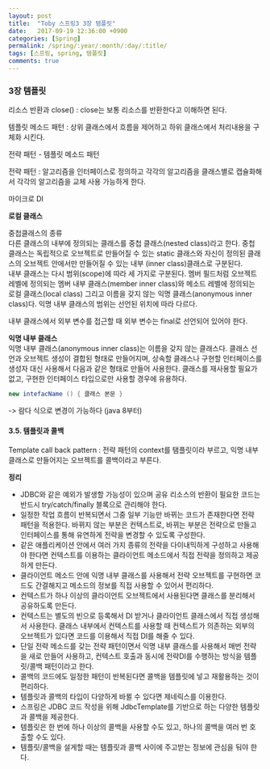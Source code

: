 ```yaml
---
layout: post
title:  "Toby 스프링3 3장 템플릿"
date:   2017-09-19 12:36:00 +0900
categories: [Spring]
permalink: /spring/:year/:month/:day/:title/
tags: [스프링, spring, 템플릿]
comments: true
---
```


### 3장 템플릿 ###

리소스 반환과 close() : close는 보통 리소스를 반환한다고 이해하면 된다.   

템플릿 메소드 패턴 : 상위 클래스에서 흐름을 제어하고 하위 클래스에서 처리내용을 구체화 시킨다.

전략 패턴 - 템플릿 메소드 패턴

전략 패턴 : 알고리즘을 인터페이스로 정의하고 각각의 알고리즘을 클래스별로 캡슐화해서 각각의 알고리즘을 교체 사용 가능하게 한다.      

마이크로 DI   

**로컬 클래스**   

중첩클래스의 종류   
다른 클래스의 내부에 정의되는 클래스를 중첩 클래스(nested class)라고 한다. 중첩 클래스는 독립적으로 오브젝트로 만들어질 수 있는 static 클래스와 자신이 정의된 클래스의 오브젝트 안에서만 만들어질 수 있는 내부 (inner class)클래스로 구분된다.   
내부 클래스는 다시 범위(scope)에 따라 세 가지로 구분된다. 멤버 필드처럼 오브젝트 레벨에 정의되는 멤버 내부 클래스(member inner class)와 메소드 레벨에 정의되는 로컬 클래스(local class) 그리고 이름을 갖지 않는 익명 클래스(anonymous inner class)다. 익명 내부 클래스의 범위는 선언된 위치에 따라 다르다.   

내부 클래스에서 외부 변수를 접근할 때 외부 변수는 final로 선언되어 있어야 한다.   

**익명 내부 클래스**   
익명 내부 클래스(anonymous inner class)는 이름을 갖지 않는 클래스다. 클래스 선언과 오브젝트 생성이 결합된 형태로 만들어지며, 상속할 클래스나 구현할 인터페이스를 생성자 대신 사용해서 다음과 같은 형태로 만들어 사용한다. 클래스를 재사용할 필요가 없고, 구현한 인터페이스 타입으로만 사용할 경우에 유용하다.
```java
new intefacName () { 클래스 본문 }
```

-> 람다 식으로 변경이 가능하다 (java 8부터)

#### 3.5. 템플릿과 콜백 ####
Template call back pattern : 전략 패턴의 context를 탬플릿이라 부르고, 익명 내부 클래스로 만들어지는 오브젝트를 콜백이라고 부른다.

**정리**
- JDBC와 같은 예외가 발생할 가능성이 있으며 공유 리소스의 반환이 필요한 코드는 반드시 try/catch/finally 블록으로 관리해야 한다.
- 일정한 작업 흐름이 반복되면서 그중 일부 기능만 바뀌는 코드가 존재한다면 전략 패턴을 적용한다. 바뀌지 않는 부분은 컨텍스트로, 바뀌는 부분은 전략으로 만들고 인터페이스를 통해 유연하게 전략을 변경할 수 있도록 구성한다.
- 같은 애플리케이션 안에서 여러 가지 종류의 전략을 다이내믹하게 구성하고 사용해야 한다면 컨텍스트를 이용하는 클라이언트 메소드에서 직접 전략을 정의하고 제공하게 만든다.
- 클라이언트 메소드 안에 익명 내부 클래스를 사용해서 전략 오브젝트를 구현하면 코드도 간결해지고 메소드의 정보를 직접 사용할 수 있어서 편리하다.
- 컨텍스트가 하나 이상의 클라이언트 오브젝트에서 사용된다면 클래스를 분리해서 공유하도록 만든다.
- 컨텍스트는 별도의 빈으로 등록해서 DI 받거나 클라이언트 클래스에서 직접 생성해서 사용한다. 클래스 내부에서 컨텍스트를 사용할 때 컨텍스트가 의존하는 외부의 오브젝트가 있다면 코드를 이용해서 직접 DI를 해줄 수 있다.
- 단일 전략 메소드를 갖는 전략 패턴이면서 익명 내부 클래스를 사용해서 매번 전략을 새로 만들어 사용하고, 컨텍스트 호출과 동시에 전략DI를 수행하는 방식을 템플릿/콜백 패턴이라고 한다.
- 콜백의 코드에도 일정한 패턴이 반복된다면 콜백을 템플릿에 넣고 재활용하는 것이 편리하다.
- 템플릿과 콜백의 타입이 다양하게 바뀔 수 있다면 제네릭스를 이용한다.
- 스프링은 JDBC 코드 작성을 위해 JdbcTemplate를 기반으로 하는 다양한 템플릿과 콜백을 제공한다.
- 템플릿은 한 번에 하나 이상의 콜백을 사용할 수도 있고, 하나의 콜백을 여러 번 호출할 수도 있다.
- 템플릿/콜백을 설게할 때는 템플릿과 콜백 사이에 주고받는 정보에 관심을 둬야 한다.
